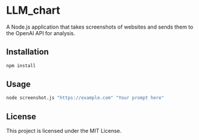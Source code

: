 # LLM_chart

A Node.js application that takes screenshots of websites and sends them to the OpenAI API for analysis.

## Installation

```bash
npm install
```

## Usage

```bash
node screenshot.js "https://example.com" "Your prompt here"
```

## License

This project is licensed under the MIT License.

